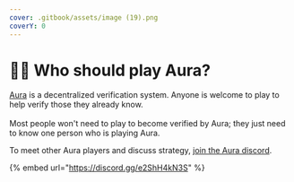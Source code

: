 ```yaml
---
cover: .gitbook/assets/image (19).png
coverY: 0
---
```


# 🧙🏾 Who should play Aura?

[Aura](https://aura.brightid.org) is a decentralized verification system. Anyone is welcome to play to help verify those they already know.\
\
Most people won't need to play to become verified by Aura; they just need to know one person who is playing Aura.

To meet other Aura players and discuss strategy, [join the Aura discord](https://discord.com/invite/e2ShH4kN3S).

{% embed url="https://discord.gg/e2ShH4kN3S" %}

